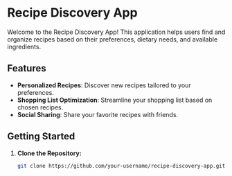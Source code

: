 # Recipe Discovery App

Welcome to the Recipe Discovery App! This application helps users find and organize recipes based on their preferences, dietary needs, and available ingredients.

## Features

- **Personalized Recipes**: Discover new recipes tailored to your preferences.
- **Shopping List Optimization**: Streamline your shopping list based on chosen recipes.
- **Social Sharing**: Share your favorite recipes with friends.

## Getting Started

1. **Clone the Repository:**
   ```bash
   git clone https://github.com/your-username/recipe-discovery-app.git
